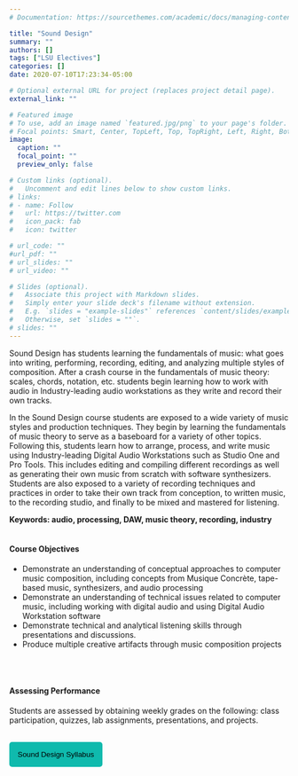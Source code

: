 ```yaml
---
# Documentation: https://sourcethemes.com/academic/docs/managing-content/

title: "Sound Design"
summary: ""
authors: []
tags: ["LSU Electives"]
categories: []
date: 2020-07-10T17:23:34-05:00

# Optional external URL for project (replaces project detail page).
external_link: ""

# Featured image
# To use, add an image named `featured.jpg/png` to your page's folder.
# Focal points: Smart, Center, TopLeft, Top, TopRight, Left, Right, BottomLeft, Bottom, BottomRight.
image:
  caption: ""
  focal_point: ""
  preview_only: false

# Custom links (optional).
#   Uncomment and edit lines below to show custom links.
# links:
# - name: Follow
#   url: https://twitter.com
#   icon_pack: fab
#   icon: twitter

# url_code: ""
#url_pdf: ""
# url_slides: ""
# url_video: ""

# Slides (optional).
#   Associate this project with Markdown slides.
#   Simply enter your slide deck's filename without extension.
#   E.g. `slides = "example-slides"` references `content/slides/example-slides.md`.
#   Otherwise, set `slides = ""`.
# slides: ""
---
```


Sound Design has students learning the fundamentals of music: what goes into writing, performing, recording, editing, and analyzing multiple styles of composition. After a crash course in the fundamentals of music theory: scales, chords, notation, etc. students begin learning how to work with audio in Industry-leading audio workstations as they write and record their own tracks.

In the Sound Design course students are exposed to a wide variety of music styles and production techniques. They begin by learning the fundamentals of music theory to serve as a baseboard for a variety of other topics. Following this, students learn how to arrange, process, and write music using Industry-leading Digital Audio Workstations such as Studio One and Pro Tools. This includes editing and compiling different recordings as well as generating their own music from scratch with software synthesizers. Students are also exposed to a variety of recording techniques and practices in order to take their own track from conception, to written music, to the recording studio, and finally to be mixed and mastered for listening.

**Keywords: audio, processing, DAW, music theory, recording, industry**
<br>
<br>
#### Course Objectives

- Demonstrate an understanding of conceptual approaches to computer music composition, including concepts from Musique Concrète, tape-based music, synthesizers, and audio processing
- Demonstrate an understanding of technical issues related to computer music, including working with digital audio and using Digital Audio Workstation software
- Demonstrate technical and analytical listening skills through presentations and discussions. 
- Produce multiple creative artifacts through music composition projects
<br>
<br>

#### Assessing Performance 
Students are assessed by obtaining weekly grades on the following: class participation, quizzes, lab assignments, presentations, and projects.
<br>
<br>

<a href="../../downloads/SoundDesign.pdf" target="_blank"> <button style= "background-color:#0fbaad; border: none ; border-radius: 5px; padding: 15px"> Sound Design Syllabus </button></a>